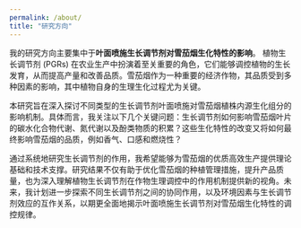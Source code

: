```yaml
---
permalink: /about/
title: "研究方向"
---
```


我的研究方向主要集中于**叶面喷施生长调节剂对雪茄烟生化特性的影响**。  植物生长调节剂 (PGRs) 在农业生产中扮演着至关重要的角色，它们能够调控植物的生长发育，从而提高产量和改善品质。雪茄烟作为一种重要的经济作物，其品质受到多种因素的影响，其中植物自身的生理生化过程尤为关键。

本研究旨在深入探讨不同类型的生长调节剂叶面喷施对雪茄烟植株内源生化组分的影响机制。具体而言，我关注以下几个关键问题：生长调节剂如何影响雪茄烟叶片的碳水化合物代谢、氮代谢以及酚类物质的积累？这些生化特性的改变又将如何最终影响雪茄烟的品质，例如香气、口感和燃烧性？

通过系统地研究生长调节剂的作用，我希望能够为雪茄烟的优质高效生产提供理论基础和技术支撑。研究结果不仅有助于优化雪茄烟的种植管理措施，提升产品质量，也为深入理解植物生长调节剂在作物生理调控中的作用机制提供新的视角。未来，我计划进一步探索不同生长调节剂之间的协同作用，以及环境因素与生长调节剂效应的互作关系，以期更全面地揭示叶面喷施生长调节剂对雪茄烟生化特性的调控规律。
